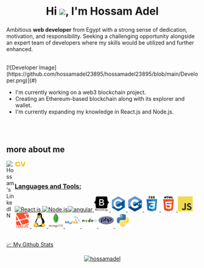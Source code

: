 
<h1 align="center">Hi <img src="https://media.giphy.com/media/hvRJCLFzcasrR4ia7z/giphy.gif" width="25px">, I'm Hossam Adel</h1>
<h3 align="center"></h3>




Ambitious **web developer** from Egypt with a strong sense of dedication, motivation, and responsibility. Seeking a challenging opportunity alongside an expert team of developers where my skills would be utilized and further
enhanced.




<br /> 
[![Developer Image](https://github.com/hossamadel23895/hossamadel23895/blob/main/Developer.png)](#)

<br />


- I'm currently working on a web3 blockchain project. 
- Creating an Ethereum-based blockchain along with its explorer and wallet.
- I'm currently expanding my knowledge in React.js and Node.js.
<br />


<br>
<h2>more about me</h2>
<a href="https://www.linkedin.com/in/hossamadel23895/">
  <img align="left" alt="Hossam's LinkedIN" width="22px" src="https://raw.githubusercontent.com/peterthehan/peterthehan/master/assets/linkedin.svg" />

<a href="https://drive.google.com/file/d/11FgDOU02U7QxCg3cK7U2FoN1ZhGfNOQv/view?usp=sharing">
  <img align="left" alt="Hossam's LinkedIN" width="30px" src="https://github.com/hossamadel23895/hossamadel23895/blob/main/CV_icon.png" />


<br />
<br />



<h3 align="left">Languages and Tools:</h3>
<p align="left"> <a href="[https://nodejs.org](https://reactjs.org)" target="_blank" rel="noreferrer"> <img src="https://cdn.jsdelivr.net/gh/devicons/devicon/icons/react/react-original.svg" alt="React.js" width="40" height="40"/> </a> <a href="https://nodejs.org" target="_blank" rel="noreferrer"><img src="https://cdn.jsdelivr.net/gh/devicons/devicon/icons/nodejs/nodejs-original.svg" alt="Node.js" width="40" height="40"/></a><a href="https://angular.io" target="_blank" rel="noreferrer"><img src="https://angular.io/assets/images/logos/angular/angular.svg" alt="angular" width="40" height="40"/> </a> <a href="https://getbootstrap.com" target="_blank" rel="noreferrer"> <img src="https://raw.githubusercontent.com/devicons/devicon/master/icons/bootstrap/bootstrap-plain-wordmark.svg" alt="bootstrap" width="40" height="40"/> </a> <a href="https://www.cprogramming.com/" target="_blank" rel="noreferrer"> <img src="https://raw.githubusercontent.com/devicons/devicon/master/icons/c/c-original.svg" alt="c" width="40" height="40"/> </a> <a href="https://www.w3schools.com/cpp/" target="_blank" rel="noreferrer"> <img src="https://raw.githubusercontent.com/devicons/devicon/master/icons/cplusplus/cplusplus-original.svg" alt="cplusplus" width="40" height="40"/> </a> <a href="https://www.w3schools.com/css/" target="_blank" rel="noreferrer"> <img src="https://raw.githubusercontent.com/devicons/devicon/master/icons/css3/css3-original-wordmark.svg" alt="css3" width="40" height="40"/> </a> <a href="https://www.w3.org/html/" target="_blank" rel="noreferrer"> <img src="https://raw.githubusercontent.com/devicons/devicon/master/icons/html5/html5-original-wordmark.svg" alt="html5" width="40" height="40"/> </a> <a href="https://developer.mozilla.org/en-US/docs/Web/JavaScript" target="_blank" rel="noreferrer"> <img src="https://raw.githubusercontent.com/devicons/devicon/master/icons/javascript/javascript-original.svg" alt="javascript" width="40" height="40"/> </a> <a href="https://laravel.com/" target="_blank" rel="noreferrer"> <img src="https://raw.githubusercontent.com/devicons/devicon/master/icons/laravel/laravel-plain-wordmark.svg" alt="laravel" width="40" height="40"/> </a> <a href="https://www.linux.org/" target="_blank" rel="noreferrer"> <img src="https://raw.githubusercontent.com/devicons/devicon/master/icons/linux/linux-original.svg" alt="linux" width="40" height="40"/> </a> <a href="https://www.mongodb.com/" target="_blank" rel="noreferrer"> <img src="https://raw.githubusercontent.com/devicons/devicon/master/icons/mongodb/mongodb-original-wordmark.svg" alt="mongodb" width="40" height="40"/> </a> <a href="https://www.mysql.com/" target="_blank" rel="noreferrer"> <img src="https://raw.githubusercontent.com/devicons/devicon/master/icons/mysql/mysql-original-wordmark.svg" alt="mysql" width="40" height="40"/> </a> <a href="https://nodejs.org" target="_blank" rel="noreferrer"> <img src="https://raw.githubusercontent.com/devicons/devicon/master/icons/nodejs/nodejs-original-wordmark.svg" alt="nodejs" width="40" height="40"/> </a> <a href="https://www.php.net" target="_blank" rel="noreferrer"> <img src="https://raw.githubusercontent.com/devicons/devicon/master/icons/php/php-original.svg" alt="php" width="40" height="40"/> </a> <a href="https://www.python.org" target="_blank" rel="noreferrer"> <img src="https://raw.githubusercontent.com/devicons/devicon/master/icons/python/python-original.svg" alt="python" width="40" height="40"/> </a> <a href="https://reactjs.org/" target="_blank" rel="noreferrer"> 
  
  
<br />

<br /> 
  
📈 My Github Stats

<p align="center"> <img src="https://github-readme-stats.vercel.app/api?username=hossamadel23895&show_icons=true&theme=gotham" alt="hossamadel" />

